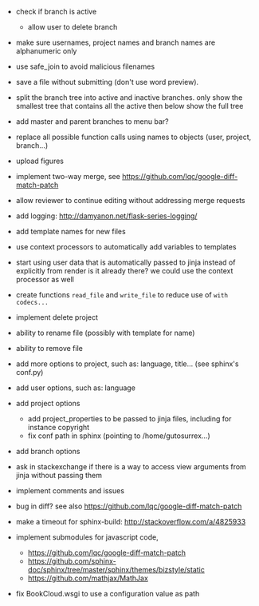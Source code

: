   - check if branch is active
    - allow user to delete branch
  - make sure usernames, project names and branch names are alphanumeric only

  - use safe_join to avoid malicious filenames

  - save a file without submitting (don't use word preview).
  - split the branch tree into active and inactive branches.
    only show the smallest tree that contains all the active
    then below show the full tree

  - add master and parent branches to menu bar?

  - replace all possible function calls using names to objects (user, project, branch...)
  - upload figures
  - implement two-way merge, see https://github.com/lqc/google-diff-match-patch
  - allow reviewer to continue editing without addressing merge requests

  - add logging: http://damyanon.net/flask-series-logging/

  - add template names for new files

  - use context processors to automatically add variables to templates
  - start using user data that is automatically passed to jinja instead of explicitly from render
    is it already there? we could use the context processor as well

  - create functions `read_file` and `write_file` to reduce use of `with codecs...`

  - implement delete project

  - ability to rename file (possibly with template for name)
  - ability to remove file
  - add more options to project, such as: language, title... (see sphinx's conf.py)

  - add user options, such as: language
  - add project options
    - add project_properties to be passed to jinja files, including for instance copyright
    - fix conf path in sphinx (pointing to /home/gutosurrex...)
  - add branch options

  - ask in stackexchange if there is a way to access view arguments from jinja without passing them

  - implement comments and issues
  - bug in diff? see also https://github.com/lqc/google-diff-match-patch

  - make a timeout for sphinx-build: http://stackoverflow.com/a/4825933
  - implement submodules for javascript code,
    - https://github.com/lqc/google-diff-match-patch
    - https://github.com/sphinx-doc/sphinx/tree/master/sphinx/themes/bizstyle/static
    - https://github.com/mathjax/MathJax

  - fix BookCloud.wsgi to use a configuration value as path



